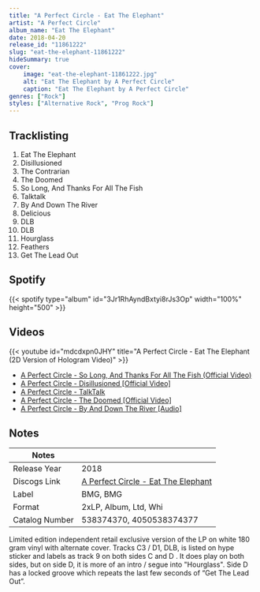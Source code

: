 ```yaml
---
title: "A Perfect Circle - Eat The Elephant"
artist: "A Perfect Circle"
album_name: "Eat The Elephant"
date: 2018-04-20
release_id: "11861222"
slug: "eat-the-elephant-11861222"
hideSummary: true
cover:
    image: "eat-the-elephant-11861222.jpg"
    alt: "Eat The Elephant by A Perfect Circle"
    caption: "Eat The Elephant by A Perfect Circle"
genres: ["Rock"]
styles: ["Alternative Rock", "Prog Rock"]
---
```

## Tracklisting
1. Eat The Elephant
2. Disillusioned
3. The Contrarian
4. The Doomed
5. So Long, And Thanks For All The Fish
6. Talktalk
7. By And Down The River
8. Delicious
9. DLB
10. DLB
11. Hourglass
12. Feathers
13. Get The Lead Out
## Spotify
{{< spotify type="album" id="3Jr1RhAyndBxtyi8rJs3Op" width="100%" height="500" >}}

## Videos
{{< youtube id="mdcdxpn0JHY" title="A Perfect Circle - Eat The Elephant (2D Version of Hologram Video)" >}}
- [A Perfect Circle - So Long, And Thanks For All The Fish (Official Video)](https://www.youtube.com/watch?v=UkHSmDxX1t4)
- [A Perfect Circle - Disillusioned [Official Video]](https://www.youtube.com/watch?v=BIsH686xWl0)
- [A Perfect Circle - TalkTalk](https://www.youtube.com/watch?v=-aOyAvbj2Fg)
- [A Perfect Circle - The Doomed [Official Video]](https://www.youtube.com/watch?v=SDvfbvuJtS8)
- [A Perfect Circle - By And Down The River [Audio]](https://www.youtube.com/watch?v=IL2N7d4WXzw)

## Notes
| Notes          |             |
| ---------------| ----------- |
| Release Year   | 2018 |
| Discogs Link   | [A Perfect Circle - Eat The Elephant](https://www.discogs.com/release/11861222-A-Perfect-Circle-Eat-The-Elephant) |
| Label          | BMG, BMG |
| Format         | 2xLP, Album, Ltd, Whi |
| Catalog Number | 538374370, 4050538374377 |

Limited edition independent retail exclusive version of the LP on white 180 gram vinyl with alternate cover.   Tracks C3 / D1, DLB, is listed on hype sticker and labels as track 9 on both sides C and D .  It does play on both sides, but on side D, it is more of an intro / segue into "Hourglass".  Side D has a locked groove which repeats the last few seconds of “Get The Lead Out”.
